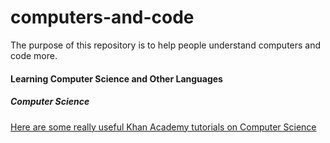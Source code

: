# computers-and-code
The purpose of this repository is to help people understand computers and code more.

#### Learning Computer Science and Other Languages

##### Computer Science
[Here are some really useful Khan Academy tutorials on Computer Science](https://www.khanacademy.org/computing/computer-science/)
